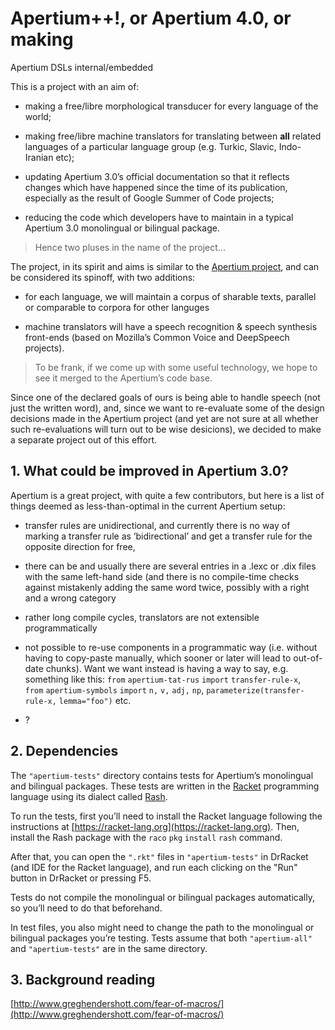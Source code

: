 # Apertium++!, or Apertium 4.0, or making
Apertium DSLs internal/embedded

This is a project with an aim of:

* making a free/libre morphological transducer for every language of the
  world;

* making free/libre machine translators for translating between **all**
  related languages of a particular language group \(e.g. Turkic,
  Slavic, Indo-Iranian etc\);

* updating Apertium 3.0’s official documentation so that it reflects
  changes which have happened since the time of its publication,
  especially as the result of Google Summer of Code projects;

* reducing the code which developers have to maintain in a typical
  Apertium 3.0 monolingual or bilingual package.

> Hence two pluses in the name of the project...

The project, in its spirit and aims is similar to the [Apertium
project](https://www.apertium.org), and can be considered its spinoff,
with two additions:

* for each language, we will maintain a corpus of sharable texts,
  parallel or comparable to corpora for other languges

* machine translators will have a speech recognition & speech synthesis
  front-ends \(based on Mozilla’s Common Voice and DeepSpeech
  projects\).

> To be frank, if we come up with some useful technology, we hope to see
> it merged to the Apertium’s code base.

Since one of the declared goals of ours is being able to handle speech
\(not just the written word\), and, since we want to re-evaluate some of
the design decisions made in the Apertium project \(and yet are not sure
at all whether such re-evaluations will turn out to be wise desicions\),
we decided to make a separate project out of this effort.

## 1. What could be improved in Apertium 3.0?

Apertium is a great project, with quite a few contributors, but here is
a list of things deemed as less-than-optimal in the current Apertium
setup:

* transfer rules are unidirectional, and currently there is no way of
  marking a transfer rule as ‘bidirectional’ and get a transfer rule for
  the opposite direction for free,

* there can be and usually there are several entries in a .lexc or .dix
  files with the same left-hand side \(and there is no compile-time
  checks against mistakenly adding the same word twice, possibly with a
  right and a wrong category

* rather long compile cycles, translators are not extensible
  programmatically

* not possible to re-use components in a programmatic way \(i.e. without
  having to copy-paste manually, which sooner or later will lead to
  out-of-date chunks\). Want we want instead is having a way to say,
  e.g. something like this:
  `from` `apertium-tat-rus` `import` `transfer-rule-x`,
  `from` `apertium-symbols` `import` `n,` `v,` `adj,` `np`,
  `parameterize(transfer-rule-x,` `lemma="foo")` etc.

* ?

## 2. Dependencies

The `"apertium-tests"` directory contains tests for Apertium’s
monolingual and bilingual packages. These tests are written in the
[Racket](https://racket-lang.org) programming language using its dialect
called [Rash](https://docs.racket-lang.org/rash/index.html).

To run the tests, first you’ll need to install the Racket language
following the instructions at
[https://racket-lang.org](https://racket-lang.org). Then, install the
Rash package with the `raco` `pkg` `install` `rash` command.

After that, you can open the `".rkt"` files in `"apertium-tests"` in
DrRacket \(and IDE for the Racket language\), and run each clicking on
the "Run" button in DrRacket or pressing F5.

Tests do not compile the monolingual or bilingual packages
automatically, so you’ll need to do that beforehand.

In test files, you also might need to change the path to the monolingual
or bilingual packages you’re testing. Tests assume that both
`"apertium-all"` and `"apertium-tests"` are in the same directory.

## 3. Background reading

[http://www.greghendershott.com/fear-of-macros/](http://www.greghendershott.com/fear-of-macros/)
